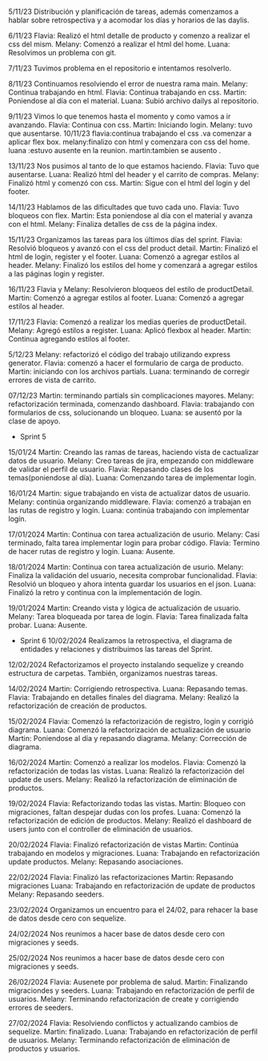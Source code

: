 5/11/23 
Distribución y planificación de tareas, además comenzamos a hablar sobre retrospectiva y a acomodar los días y horarios de las daylis.

6/11/23 
Flavia: Realizó el html detalle de producto y comenzo a realizar el css del mism.
Melany: Comenzó a realizar el html del home. 
Luana: Resolvimos un problema con git.

7/11/23
Tuvimos problema en el repositorio e intentamos resolverlo.

8/11/23 
Continuamos resolviendo el error de nuestra rama main.
Melany: Continua trabajando en html.
Flavia: Continua trabajando en css.
Martin: Poniendose al día con el material.
Luana: Subió archivo dailys al repositorio.

9/11/23
Vimos lo que tenemos hasta el momento y como vamos a ir avanzando.
Flavia: Continua con css.
Martin: Iniciando login.
Melany: tuvo que ausentarse.
10/11/23 
flavia:continua trabajando el css .va comenzar a aplicar flex box.
melany:finalizo con html y comenzara con css del home.
luana :estuvo ausente en la reunion.
martin:tambien se ausento .

13/11/23 
Nos pusimos al tanto de lo que estamos haciendo.
Flavia: Tuvo que ausentarse.
Luana: Realizó html del header y el carrito de compras.
Melany: Finalizó html y comenzó con css.
Martin: Sigue con el html del login y del footer.

14/11/23
Hablamos de las dificultades que tuvo cada uno.
Flavia: Tuvo bloqueos con flex.
Martin: Esta poniendose al día con el material y avanza con el html.
Melany: Finaliza detalles de css de la página index.

15/11/23
Organizamos las tareas para los últimos días del sprint.
Flavia: Resolvió bloqueos y avanzó con el css del product detail.
Martin: Finalizó el html de login, register y el footer.
Luana: Comenzó a agregar estilos al header.
Melany: Finalizó los estilos del home y comenzará a agregar estilos a las páginas login y register.

16/11/23
Flavia y Melany: Resolvieron bloqueos del estilo de productDetail.
Martin: Comenzó a agregar estilos al footer.
Luana: Comenzó a agregar estilos al header.

17/11/23
Flavia: Comenzó a realizar los medias queries de productDetail.
Melany: Agregó estilos a register.
Luana: Aplicó flexbox al header.
Martin: Continua agregando estilos al footer.

5/12/23
Melany: refactorizó el código del trabajo utilizando express generator.
Flavia: comenzó a hacer el formulario de carga de producto.
Martin: iniciando con los archivos partials.
Luana: terminando de corregir errores de vista de carrito.

07/12/23
Martin: terminando partials sin complicaciones mayores.
Melany: refactorización terminada, comenzando dashboard.
Flavia: trabajando con formularios de css, solucionando un bloqueo.
Luana: se ausentó por la clase de apoyo.

* Sprint 5

15/01/24
Martin: Creando las ramas de tareas, haciendo vista de cactualizar datos de usuario.
Melany: Creo tareas de jira, empezando con middleware de validar el perfil de usuario.
Flavia: Repasando clases de los temas(poniendose al día).
Luana: Comenzando tarea de implementar logín.

16/01/24
Martin: sigue trabajando en vista de actualizar datos de usuario.
Melany: continúa organizando middleware.
Flavia: comenzó a trabajan en las rutas de registro y logín.
Luana: continúa trabajando con implementar logín.

17/01/2024
Martin: Continua con tarea actualización de usurio.
Melany: Casi terminado, falta tarea implementar login para probar código.
Flavia: Termino de hacer rutas de registro y logín.
Luana: Ausente.

18/01/2024
Martin: Continua con tarea actualización de usurio.
Melany: Finaliza la validación del usuario, necesita comprobar funcionalidad.
Flavia: Resolvió un bloqueo y ahora intenta guardar los usuarios en el json.
Luana: Finalizó la retro y continua con la implementación de login.

19/01/2024
Martin: Creando vista y lógica de actualización de usuario.
Melany: Tarea bloqueada por tarea de login.
Flavia: Tarea finalizada falta probar.
Luana: Ausente.

* Sprint 6
10/02/2024
Realizamos la retrospectiva, el diagrama de entidades y relaciones y distribuimos las tareas del Sprint.

12/02/2024
Refactorizamos el proyecto instalando sequelize y creando estructura de carpetas. También, organizamos nuestras tareas.

14/02/2024
Martin: Corrigiendo retrospectiva.
Luana: Repasando temas.
Flavia: Trabajando en detalles finales del diagrama.
Melany: Realizó la refactorización de creación de productos.

15/02/2024
Flavia: Comenzó la refactorización de registro, login y corrigió diagrama.
Luana: Comenzó la refactorización de actualización de usuario
Martin: Poniendose al día y repasando diagrama.
Melany: Corrección de diagrama.

16/02/2024
Martin: Comenzó a realizar los modelos.
Flavia: Comenzó la refactorización de todas las vistas.
Luana: Realizó la refactorización del update de users.
Melany: Realizó la refactorización de eliminación de productos.

19/02/2024
Flavia: Refactorizando todas las vistas.
Martin: Bloqueo con migraciones, faltan despejar dudas con los profes.
Luana: Comenzó la refactorización de edición de productos.
Melany: Realizó el dashboard de users junto con el controller de eliminación de usuarios.

20/02/2024
Flavia: Finalizó refactorización de vistas
Martin: Continúa trabajando en modelos y migraciones.
Luana: Trabajando en refactorización update productos.
Melany: Repasando asociaciones.

22/02/2024
Flavia: Finalizó las refactorizaciones
Martin: Repasando migraciones
Luana: Trabajando en refactorización de update de productos
Melany: Repasando seeders.

23/02/2024
Organizamos un encuentro para el 24/02, para rehacer la base de datos desde cero con sequelize.

24/02/2024
Nos reunimos a hacer base de datos desde cero con migraciones y seeds.

25/02/2024
Nos reunimos a hacer base de datos desde cero con migraciones y seeds.

26/02/2024
Flavia: Ausenete por problema de salud.
Martin: Finalizando migraciondes y seeders.
Luana: Trabajando en refactorización de perfil de usuarios.
Melany: Terminando refactorización de create y corrigiendo errores de seeders.

27/02/2024
Flavia: Resolviendo conflictos y actualizando cambios de sequelize.
Martin: finalizado.
Luana: Trabajando en refactorización de perfil de usuarios.
Melany: Terminando refactorización de eliminación de productos y usuarios.